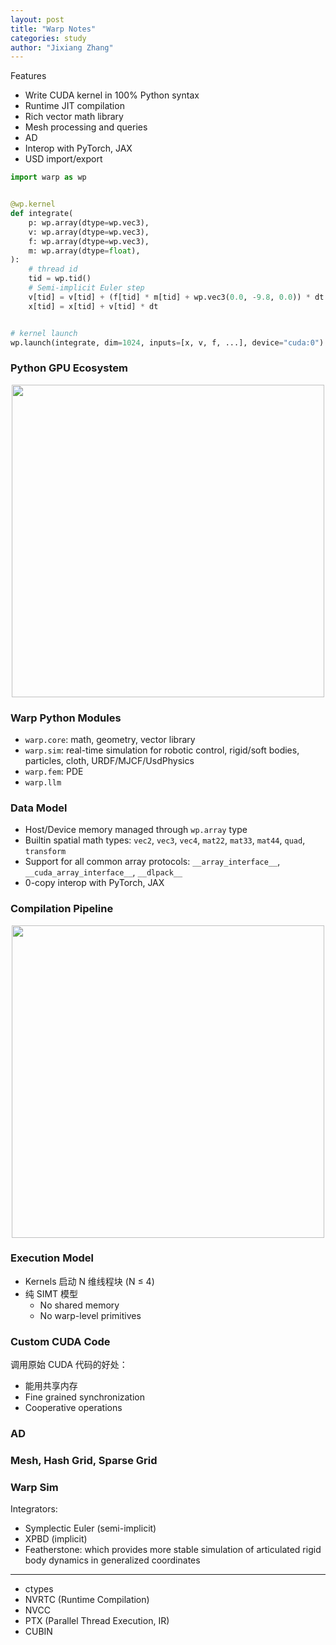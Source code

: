 ```yaml
---
layout: post
title: "Warp Notes"
categories: study
author: "Jixiang Zhang"
---
```


Features

* Write CUDA kernel in 100% Python syntax
* Runtime JIT compilation
* Rich vector math library
* Mesh processing and queries
* AD
* Interop with PyTorch, JAX
* USD import/export

```python
import warp as wp


@wp.kernel
def integrate(
    p: wp.array(dtype=wp.vec3),
    v: wp.array(dtype=wp.vec3),
    f: wp.array(dtype=wp.vec3),
    m: wp.array(dtype=float),
):
    # thread id
    tid = wp.tid()
    # Semi-implicit Euler step
    v[tid] = v[tid] + (f[tid] * m[tid] + wp.vec3(0.0, -9.8, 0.0)) * dt
    x[tid] = x[tid] + v[tid] * dt


# kernel launch
wp.launch(integrate, dim=1024, inputs=[x, v, f, ...], device="cuda:0")
```

### Python GPU Ecosystem

<p align="center">
  <img src="{{site.baseurl}}/images/Python_GPU_Ecosystem.png" width="500"/>
</p>

### Warp Python Modules

* `warp.core`: math, geometry, vector library
* `warp.sim`: real-time simulation for robotic control, rigid/soft bodies, particles, cloth, URDF/MJCF/UsdPhysics
* `warp.fem`: PDE
* `warp.llm`

### Data Model

* Host/Device memory managed through `wp.array` type
* Builtin spatial math types: `vec2`, `vec3`, `vec4`, `mat22`, `mat33`, `mat44`, `quad`, `transform`
* Support for all common array protocols: `__array_interface__`, `__cuda_array_interface__`, `__dlpack__`
* 0-copy interop with PyTorch, JAX

### Compilation Pipeline

<p align="center">
  <img src="{{site.baseurl}}/images/Compilation_Pipeline.png" width="500"/>
</p>

### Execution Model

* Kernels 启动 N 维线程块 (N ≤ 4)
* 纯 SIMT 模型
  * No shared memory
  * No warp-level primitives

### Custom CUDA Code

调用原始 CUDA 代码的好处：

* 能用共享内存
* Fine grained synchronization
* Cooperative operations

### AD

### Mesh, Hash Grid, Sparse Grid

### Warp Sim

Integrators:

* Symplectic Euler (semi-implicit)
* XPBD (implicit)
* Featherstone: which provides more stable simulation of articulated rigid body dynamics in generalized coordinates

---

* ctypes
* NVRTC (Runtime Compilation)
* NVCC
* PTX (Parallel Thread Execution, IR)
* CUBIN
